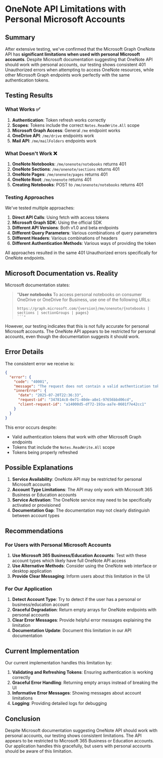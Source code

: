 # OneNote API Limitations with Personal Microsoft Accounts

## Summary

After extensive testing, we've confirmed that the Microsoft Graph OneNote API has **significant limitations when used with personal Microsoft accounts**. Despite Microsoft documentation suggesting that OneNote API should work with personal accounts, our testing shows consistent 401 Unauthorized errors when attempting to access OneNote resources, while other Microsoft Graph endpoints work perfectly with the same authentication tokens.

## Testing Results

### What Works ✅

1. **Authentication**: Token refresh works correctly
2. **Scopes**: Tokens include the correct `Notes.ReadWrite.All` scope
3. **Microsoft Graph Access**: General `/me` endpoint works
4. **OneDrive API**: `/me/drive` endpoints work
5. **Mail API**: `/me/mailFolders` endpoints work

### What Doesn't Work ❌

1. **OneNote Notebooks**: `/me/onenote/notebooks` returns 401
2. **OneNote Sections**: `/me/onenote/sections` returns 401
3. **OneNote Pages**: `/me/onenote/pages` returns 401
4. **OneNote Root**: `/me/onenote` returns 401
5. **Creating Notebooks**: POST to `/me/onenote/notebooks` returns 401

### Testing Approaches

We've tested multiple approaches:

1. **Direct API Calls**: Using fetch with access tokens
2. **Microsoft Graph SDK**: Using the official SDK
3. **Different API Versions**: Both v1.0 and beta endpoints
4. **Different Query Parameters**: Various combinations of query parameters
5. **Different Headers**: Various combinations of headers
6. **Different Authentication Methods**: Various ways of providing the token

All approaches resulted in the same 401 Unauthorized errors specifically for OneNote endpoints.

## Microsoft Documentation vs. Reality

Microsoft documentation states:

> "**User notebooks** To access personal notebooks on consumer OneDrive or OneDrive for Business, use one of the following URLs:
> ```
> https://graph.microsoft.com/{version}/me/onenote/{notebooks | sections | sectionGroups | pages}
> ```"

However, our testing indicates that this is not fully accurate for personal Microsoft accounts. The OneNote API appears to be restricted for personal accounts, even though the documentation suggests it should work.

## Error Details

The consistent error we receive is:

```json
{
  "error": {
    "code": "40001",
    "message": "The request does not contain a valid authentication token. Detailed error information: {0}",
    "innerError": {
      "date": "2025-07-20T22:36:33",
      "request-id": "347814c8-0e71-40de-a8e1-97656bbd06cd",
      "client-request-id": "a14000d5-df72-193a-aa7e-0601f7e42cc1"
    }
  }
}
```

This error occurs despite:
- Valid authentication tokens that work with other Microsoft Graph endpoints
- Tokens that include the `Notes.ReadWrite.All` scope
- Tokens being properly refreshed

## Possible Explanations

1. **Service Availability**: OneNote API may be restricted for personal Microsoft accounts
2. **Account Type Limitations**: The API may only work with Microsoft 365 Business or Education accounts
3. **Service Activation**: The OneNote service may need to be specifically activated or provisioned
4. **Documentation Gap**: The documentation may not clearly distinguish between account types

## Recommendations

### For Users with Personal Microsoft Accounts

1. **Use Microsoft 365 Business/Education Accounts**: Test with these account types which likely have full OneNote API access
2. **Use Alternative Methods**: Consider using the OneNote web interface or desktop application
3. **Provide Clear Messaging**: Inform users about this limitation in the UI

### For Our Application

1. **Detect Account Type**: Try to detect if the user has a personal or business/education account
2. **Graceful Degradation**: Return empty arrays for OneNote endpoints with personal accounts
3. **Clear Error Messages**: Provide helpful error messages explaining the limitation
4. **Documentation Update**: Document this limitation in our API documentation

## Current Implementation

Our current implementation handles this limitation by:

1. **Validating and Refreshing Tokens**: Ensuring authentication is working correctly
2. **Graceful Error Handling**: Returning empty arrays instead of breaking the UI
3. **Informative Error Messages**: Showing messages about account limitations
4. **Logging**: Providing detailed logs for debugging

## Conclusion

Despite Microsoft documentation suggesting OneNote API should work with personal accounts, our testing shows consistent limitations. The API appears to be restricted to Microsoft 365 Business or Education accounts. Our application handles this gracefully, but users with personal accounts should be aware of this limitation. 